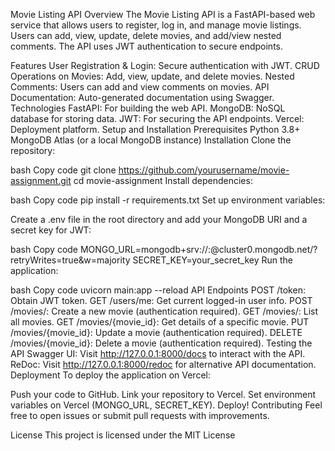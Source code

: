 Movie Listing API
Overview
The Movie Listing API is a FastAPI-based web service that allows users to register, log in, and manage movie listings. Users can add, view, update, delete movies, and add/view nested comments. The API uses JWT authentication to secure endpoints.

Features
User Registration & Login: Secure authentication with JWT.
CRUD Operations on Movies: Add, view, update, and delete movies.
Nested Comments: Users can add and view comments on movies.
API Documentation: Auto-generated documentation using Swagger.
Technologies
FastAPI: For building the web API.
MongoDB: NoSQL database for storing data.
JWT: For securing the API endpoints.
Vercel: Deployment platform.
Setup and Installation
Prerequisites
Python 3.8+
MongoDB Atlas (or a local MongoDB instance)
Installation
Clone the repository:

bash
Copy code
git clone https://github.com/yourusername/movie-assignment.git
cd movie-assignment
Install dependencies:

bash
Copy code
pip install -r requirements.txt
Set up environment variables:

Create a .env file in the root directory and add your MongoDB URI and a secret key for JWT:

bash
Copy code
MONGO_URL=mongodb+srv://<username>:<password>@cluster0.mongodb.net/<dbname>?retryWrites=true&w=majority
SECRET_KEY=your_secret_key
Run the application:

bash
Copy code
uvicorn main:app --reload
API Endpoints
POST /token: Obtain JWT token.
GET /users/me: Get current logged-in user info.
POST /movies/: Create a new movie (authentication required).
GET /movies/: List all movies.
GET /movies/{movie_id}: Get details of a specific movie.
PUT /movies/{movie_id}: Update a movie (authentication required).
DELETE /movies/{movie_id}: Delete a movie (authentication required).
Testing the API
Swagger UI: Visit http://127.0.0.1:8000/docs to interact with the API.
ReDoc: Visit http://127.0.0.1:8000/redoc for alternative API documentation.
Deployment
To deploy the application on Vercel:

Push your code to GitHub.
Link your repository to Vercel.
Set environment variables on Vercel (MONGO_URL, SECRET_KEY).
Deploy!
Contributing
Feel free to open issues or submit pull requests with improvements.

License
This project is licensed under the MIT License